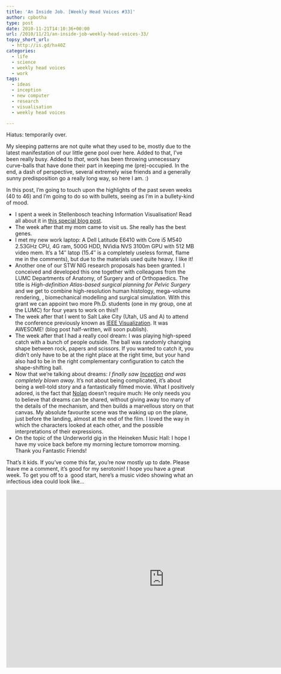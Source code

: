```yaml
---
title: 'An Inside Job. [Weekly Head Voices #33]'
author: cpbotha
type: post
date: 2010-11-21T14:10:36+00:00
url: /2010/11/21/an-inside-job-weekly-head-voices-33/
topsy_short_url:
  - http://is.gd/hx40Z
categories:
  - life
  - science
  - weekly head voices
  - work
tags:
  - ideas
  - inception
  - new computer
  - research
  - visualisation
  - weekly head voices

---
```

Hiatus: temporarily over.

My sleeping patterns are not quite what they used to be, mostly due to the latest manifestation of our little gene pool over here. Added to that, I&#8217;ve been really busy. Added to _that_, work has been throwing unnecessary curve-balls that have done their part in keeping me (pre)-occupied. In the end, a dash of perspective, several extremely wise friends and a generally sunny predisposition go a really long way, so here I am. :)

In this post, I&#8217;m going to touch upon the highlights of the past seven weeks (40 to 46) and I&#8217;m going to do so with bullets, seeing as I&#8217;m in a bullety-kind of mood.

  * I spent a week in Stellenbosch teaching Information Visualisation! Read all about it in [this special blog post][1].
  * The week after that my mom came to visit us. She really has the best genes.
  * I met my new work laptop: A Dell Latitude E6410 with Core i5 M540 2.53GHz CPU, 4G ram, 500G HDD, NVidia NVS 3100m GPU with 512 MB video mem. It&#8217;s a 14&#8243; latop (15.4&#8243; is a completely useless format, flame me in the comments), but due to the materials used quite heavy. I like it!
  * Another one of our STW NIG research proposals has been granted. I conceived and developed this one together with colleagues from the LUMC Departments of Anatomy, of Surgery and of Orthopaedics. The title is _High-definition Atlas-based surgical planning for Pelvic Surgery_ and we get to combine high-resolution human histology, mega-volume rendering, , biomechanical modelling and surgical simulation. With this grant we can appoint two more Ph.D. students (one in my group, one at the LUMC) for four years to work on this!!
  * The week after that I went to Salt Lake City (Utah, US and A) to attend the conference previously known as [IEEE Visualization][2]. It was AWESOME! (blog post half-written, will soon publish).
  * The week after that I had a really cool dream: I was playing high-speed catch with a bunch of people outside. The ball was randomly changing shape between rock, papers and scissors. If you wanted to catch it, you didn&#8217;t only have to be at the right place at the right time, but your hand also had to be in the right complementary configuration to catch the shape-shifting ball.
  * Now that we&#8217;re talking about dreams: _I finally saw [Inception][3] and was completely blown away._ It&#8217;s not about being complicated, it&#8217;s about being a well-told story and a fantastically filmed movie. What I positively adored, is the fact that [Nolan][4] doesn&#8217;t require much: He only needs you to believe that dreams can be shared, without giving away too many of the details of the mechanism, and then builds a marvellous story on that canvas. My absolute favourite scene was the waking up on the plane, just before the landing, almost at the end of the film. I loved the way in which the characters looked at each other, and the possible interpretations of their expressions.
  * On the topic of the Underworld gig in the Heineken Music Hall: I hope I have my voice back before my morning lecture tomorrow morning. Thank you Fantastic Friends!

That&#8217;s it kids. If you&#8217;ve come this far, you&#8217;re now mostly up to date. Please leave me a comment, it&#8217;s good for my serotonin! I hope you have a great week. To get you off to a  good start, here&#8217;s a music video showing what an infectious idea could look like&#8230;

<div class="jetpack-video-wrapper">
  <div class="embed-vimeo" style="text-align: center;">
    <iframe src="https://player.vimeo.com/video/15391189" width="840" height="473" frameborder="0" webkitallowfullscreen mozallowfullscreen allowfullscreen></iframe>
  </div>
</div>

&nbsp;

&nbsp;

 [1]: /2010/11/21/teaching-infovis-in-stellenbosch/ "stbvis2010 blog post"
 [2]: http://vis.computer.org/VisWeek2010/ "IEEE VisWeek 2010 website"
 [3]: http://www.imdb.com/title/tt1375666/ "IMDB page for Inception"
 [4]: http://en.wikipedia.org/wiki/Christopher_Nolan "Wikipedia page about Christopher Nolan"
